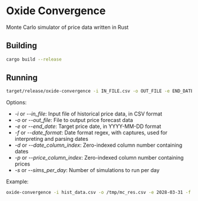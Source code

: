 # Oxide Convergence

Monte Carlo simulator of price data written in Rust

## Building

```sh
cargo build --release
```

## Running

```sh
target/release/oxide-convergence -i IN_FILE.csv -o OUT_FILE -e END_DATE -f "DATE_REGEX" -d DATE_COLUMN_INDEX -p PRICE_COLUMN_INDEX -s INTEGER
```

Options:

- _-i_ or _--in_file_: Input file of historical price data, in CSV format
- _-o_ or _--out_file_: File to output price forecast data
- _-e_ or _--end_date_: Target price date, in YYYY-MM-DD format
- _-f_ or _--date_format_: Date format regex, with captures, used for interpreting and parsing dates
- _-d_ or _--date_column_index_: Zero-indexed column number containing dates
- _-p_ or _--price_column_index_: Zero-indexed column number containing prices
- _-s_ or _--sims_per_day_: Number of simulations to run per day

Example:

```sh
oxide-convergence -i hist_data.csv -o /tmp/mc_res.csv -e 2028-03-31 -f "^(\d{4})-(\d{2})-(\d{2}).*$" -d0 -p1 -s 5000
```
